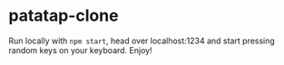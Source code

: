 # patatap-clone

Run locally with `npm start`, head over localhost:1234 and start pressing random keys on your keyboard. Enjoy!
